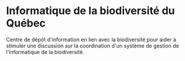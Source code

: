 # Informatique de la biodiversité du Québec

Centre de dépôt d'information en lien avec la biodiversité pour aider à stimuler une discussion sur la coordination d'un système de gestion de l'informatique de la biodiversité.